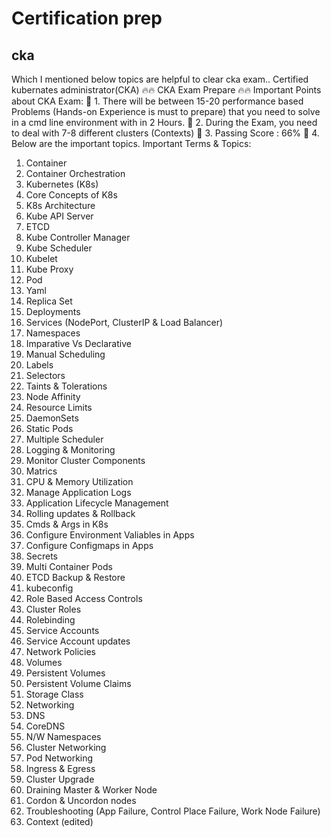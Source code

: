 # Certification prep

## cka
Which I mentioned below topics are helpful to clear cka exam..
Certified kubernates administrator(CKA)
:fire::fire: CKA Exam Prepare :fire::fire:
Important Points about CKA Exam:
:pushpin: 1. There will be between 15-20 performance based Problems (Hands-on Experience is must to prepare) that you need to  solve in a cmd line environment with in 2 Hours.
:pushpin: 2. During the Exam, you need to deal with 7-8 different clusters (Contexts)
:pushpin: 3. Passing Score : 66%
:pushpin: 4. Below are the important topics.
Important Terms & Topics:
1. Container
2. Container Orchestration
3. Kubernetes (K8s)
4. Core Concepts of K8s
5. K8s Architecture
6. Kube API Server
7. ETCD
8. Kube Controller Manager
9. Kube Scheduler
10. Kubelet
11. Kube Proxy
12. Pod
13. Yaml
14. Replica Set
15. Deployments
16. Services (NodePort, ClusterIP & Load Balancer)
17. Namespaces
18. Imparative Vs Declarative
19. Manual Scheduling
20. Labels
21. Selectors
22. Taints & Tolerations
23. Node Affinity
24. Resource Limits
25. DaemonSets
26. Static Pods
27. Multiple Scheduler
28. Logging & Monitoring
29. Monitor Cluster Components
30. Matrics
31. CPU & Memory Utilization
32. Manage Application Logs
33. Application Lifecycle Management
34. Rolling updates & Rollback
35. Cmds & Args in K8s
36. Configure Environment Valiables in Apps
37. Configure Configmaps in Apps
38. Secrets
39. Multi Container Pods
40. ETCD Backup & Restore
41. kubeconfig
42. Role Based Access Controls
43. Cluster Roles
44. Rolebinding
45. Service Accounts
46. Service Account updates
47. Network Policies
48. Volumes
49. Persistent Volumes
50. Persistent Volume Claims
51. Storage Class
52. Networking
53. DNS
54. CoreDNS
55. N/W Namespaces
56. Cluster Networking
57. Pod Networking
58. Ingress & Egress
59. Cluster Upgrade
60. Draining Master & Worker Node
61. Cordon & Uncordon nodes
62. Troubleshooting (App Failure, Control Place Failure, Work Node Failure)
63. Context (edited) 
